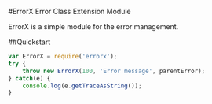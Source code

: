 #ErrorX
Error Class Extension Module

ErrorX is a simple module for the error management.

##Quickstart

```javascript
var ErrorX = require('errorx');
try {
    throw new ErrorX(100, 'Error message', parentError);
} catch(e) {
    console.log(e.getTraceAsString());
}
```